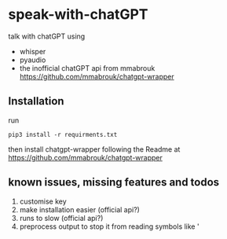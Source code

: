 # speak-with-chatGPT

talk with chatGPT using 
* whisper 
* pyaudio 
* the inofficial chatGPT api from mmabrouk https://github.com/mmabrouk/chatgpt-wrapper

## Installation
run

``` pip3 install -r requirments.txt ```

then install chatgpt-wrapper following the Readme at https://github.com/mmabrouk/chatgpt-wrapper

## known issues, missing features and todos

1. customise key
2. make installation easier (official api?)
3. runs to slow (official api?)
4. preprocess output to stop it from reading symbols like '
